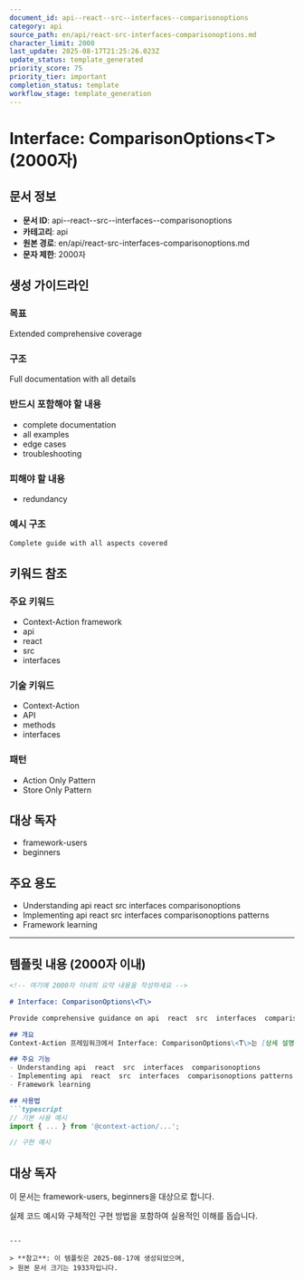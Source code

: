 ```yaml
---
document_id: api--react--src--interfaces--comparisonoptions
category: api
source_path: en/api/react-src-interfaces-comparisonoptions.md
character_limit: 2000
last_update: 2025-08-17T21:25:26.023Z
update_status: template_generated
priority_score: 75
priority_tier: important
completion_status: template
workflow_stage: template_generation
---
```


# Interface: ComparisonOptions\<T\> (2000자)

## 문서 정보
- **문서 ID**: api--react--src--interfaces--comparisonoptions
- **카테고리**: api
- **원본 경로**: en/api/react-src-interfaces-comparisonoptions.md
- **문자 제한**: 2000자

## 생성 가이드라인

### 목표
Extended comprehensive coverage

### 구조
Full documentation with all details

### 반드시 포함해야 할 내용
- complete documentation
- all examples
- edge cases
- troubleshooting

### 피해야 할 내용  
- redundancy

### 예시 구조
```
Complete guide with all aspects covered
```

## 키워드 참조

### 주요 키워드
- Context-Action framework
- api
- react
- src
- interfaces

### 기술 키워드
- Context-Action
- API
- methods
- interfaces

### 패턴
- Action Only Pattern
- Store Only Pattern

## 대상 독자
- framework-users
- beginners

## 주요 용도
- Understanding api  react  src  interfaces  comparisonoptions
- Implementing api  react  src  interfaces  comparisonoptions patterns
- Framework learning

---

## 템플릿 내용 (2000자 이내)

```markdown
<!-- 여기에 2000자 이내의 요약 내용을 작성하세요 -->

# Interface: ComparisonOptions\<T\>

Provide comprehensive guidance on api  react  src  interfaces  comparisonoptions

## 개요
Context-Action 프레임워크에서 Interface: ComparisonOptions\<T\>는 [상세 설명]의 역할을 담당합니다.

## 주요 기능
- Understanding api  react  src  interfaces  comparisonoptions
- Implementing api  react  src  interfaces  comparisonoptions patterns
- Framework learning

## 사용법
```typescript
// 기본 사용 예시
import { ... } from '@context-action/...';

// 구현 예시
```

## 대상 독자
이 문서는 framework-users, beginners을 대상으로 합니다.

실제 코드 예시와 구체적인 구현 방법을 포함하여 실용적인 이해를 돕습니다.
```

---

> **참고**: 이 템플릿은 2025-08-17에 생성되었으며, 
> 원본 문서 크기는 1933자입니다.
